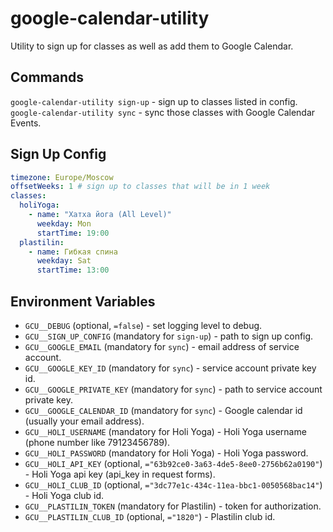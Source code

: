 # google-calendar-utility

Utility to sign up for classes as well as add them to Google Calendar.

## Commands

`google-calendar-utility sign-up` - sign up to classes listed in config.
`google-calendar-utility sync` - sync those classes with Google Calendar Events.

## Sign Up Config

```yaml
timezone: Europe/Moscow
offsetWeeks: 1 # sign up to classes that will be in 1 week
classes:
  holiYoga:
    - name: "Хатха йога (All Level)"
      weekday: Mon
      startTime: 19:00
  plastilin:
    - name: Гибкая спина
      weekday: Sat
      startTime: 13:00
```

## Environment Variables

- `GCU__DEBUG` (optional, `=false`) - set logging level to debug.
- `GCU__SIGN_UP_CONFIG` (mandatory for `sign-up`) - path to sign up config.
- `GCU__GOOGLE_EMAIL` (mandatory for `sync`) - email address of service account.
- `GCU__GOOGLE_KEY_ID` (mandatory for `sync`) - service account private key id.
- `GCU__GOOGLE_PRIVATE_KEY` (mandatory for `sync`) - path to service account private key.
- `GCU__GOOGLE_CALENDAR_ID` (mandatory for `sync`) - Google calendar id (usually your email address).
- `GCU__HOLI_USERNAME` (mandatory for Holi Yoga) - Holi Yoga username (phone number like 79123456789).
- `GCU__HOLI_PASSWORD` (mandatory for Holi Yoga) - Holi Yoga password.
- `GCU__HOLI_API_KEY` (optional, `="63b92ce0-3a63-4de5-8ee0-2756b62a0190"`) - Holi Yoga api key (api_key in request forms).
- `GCU__HOLI_CLUB_ID` (optional, `="3dc77e1c-434c-11ea-bbc1-0050568bac14"`) - Holi Yoga club id.
- `GCU__PLASTILIN_TOKEN` (mandatory for Plastilin) - token for authorization.
- `GCU__PLASTILIN_CLUB_ID` (optional, `="1820"`) - Plastilin club id.
